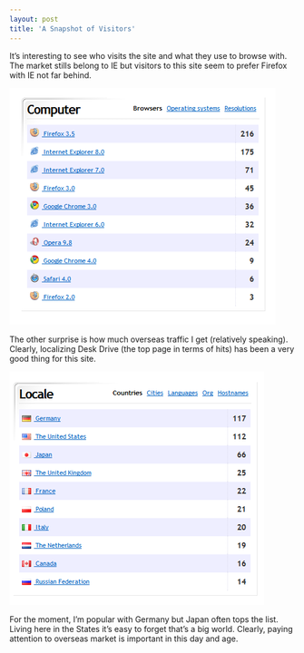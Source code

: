 ```yaml
---
layout: post
title: 'A Snapshot of Visitors'
---
```

It’s interesting to see who visits the site and what they use to browse with. The market stills belong to IE but visitors to this site seem to prefer Firefox with IE not far behind.

![Browsers](/cdn/images/blog/ASnapshotofVisitors_12DA0/20091015_2115.png)

The other surprise is how much overseas traffic I get (relatively speaking). Clearly, localizing Desk Drive (the top page in terms of hits) has been a very good thing for this site.

![Locale traffice](/cdn/images/blog/ASnapshotofVisitors_12DA0/20091015_2118.png)

For the moment, I’m popular with Germany but Japan often tops the list. Living here in the States it’s easy to forget that’s a big world. Clearly, paying attention to overseas market is important in this day and age.
